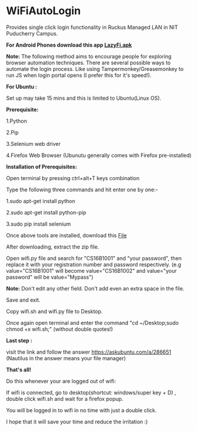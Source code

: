 # WiFiAutoLogin
Provides single click login functionality in Ruckus Managed LAN in NIT Puducherry Campus.

<b>For Android Phones download this app <a href="https://github.com/abhimanyuZ/WiFiAutoLogin/blob/master/LazyFi.apk?raw=true">LazyFi.apk</a></b>
  
<b>Note:</b> The following method aims to encourage people for exploring browser automation techniques. There are several possible ways to automate the login process. Like using Tampermonkey/Greasemonkey to run JS when login portal opens (I prefer this for it's speed!).

<b>For Ubuntu :</b>

Set up may take 15 mins and this is limited to Ubuntu(Linux OS).

<b>Prerequisite:</b>

1.Python

2.Pip

3.Selenium web driver

4.Firefox Web Browser (Ubunutu generally comes with Firefox pre-installed)  

<b>Installation of Prerequisites:</b>

Open terminal by pressing ctrl+alt+T keys combination

Type the following three commands and hit enter one by one:-

1.sudo apt-get install python

2.sudo apt-get install python-pip

3.sudo pip install selenium

Once above tools are installed, download this <a href="https://github.com/abhimanyuZ/WiFiAutoLogin/raw/master/WiFi.zip">File</a>

After downloading, extract the zip file.

Open wifi.py file and search for "CS16B1001" and "your password", then replace it with your registration number and password respectively. (e.g value="CS16B1001" will become value="CS16B1002" and value="your password" will be value="Mypass")

<b>Note:</b> Don't edit any other field. Don't add even an extra space in the file.

Save and exit.

Copy wifi.sh and wifi.py file to Desktop.

Once again open terminal and enter the command "cd ~/Desktop;sudo chmod +x wifi.sh;"    (without double quotes!)

<b>Last step :</b>

visit the link and follow the answer https://askubuntu.com/a/286651   (Nautilus in the answer means your file manager)

<b>That's all!</b>

Do this whenever your are logged out of wifi:

If wifi is connected, go to desktop(shortcut: windows/super key + D) , double click wifi.sh and wait for a firefox popup.

You will be logged in to wifi in no time with just a double click.


I hope that it will save your time and reduce the irritation :)

